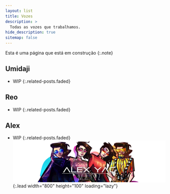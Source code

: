 ```yaml
---
layout: list
title: Vozes
description: >
  Todas as vozes que trabalhamos.
hide_description: true
sitemap: false
---
```


Esta é uma página que está em construção
{:.note}


## Umidaji
* WIP
{:.related-posts.faded}

## Reo
* WIP
{:.related-posts.faded}

## Alex
* WIP
{:.related-posts.faded}
![Full-width image](/assets/img/Matiz_Banner.jpg){:.lead width="800" height="100" loading="lazy"}
